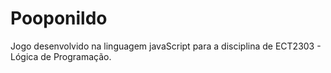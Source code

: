 # Pooponildo

Jogo desenvolvido na linguagem javaScript para a disciplina de ECT2303 - Lógica de Programação.

